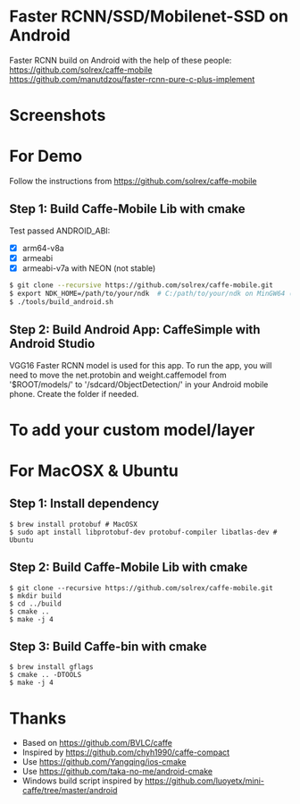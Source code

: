 Faster RCNN/SSD/Mobilenet-SSD on Android
==================

Faster RCNN build on Android with the help of these people:
https://github.com/solrex/caffe-mobile
https://github.com/manutdzou/faster-rcnn-pure-c-plus-implement  

# Screenshots


# For Demo

Follow the instructions from https://github.com/solrex/caffe-mobile

## Step 1: Build Caffe-Mobile Lib with cmake

Test passed ANDROID_ABI:

 - [x] arm64-v8a
 - [x] armeabi
 - [x] armeabi-v7a with NEON (not stable)

```bash
$ git clone --recursive https://github.com/solrex/caffe-mobile.git
$ export NDK_HOME=/path/to/your/ndk  # C:/path/to/your/ndk on MinGW64 (/c/path/to/your/ndk not work for OpenBLAS)
$ ./tools/build_android.sh
```

## Step 2: Build Android App: CaffeSimple with Android Studio

VGG16 Faster RCNN model is used for this app. To run the app, you will need to move the net.protobin and weight.caffemodel from '$ROOT/models/' to '/sdcard/ObjectDetection/' in your Android mobile phone. Create the folder if needed.


# To add your custom model/layer


# For MacOSX & Ubuntu

## Step 1: Install dependency

```
$ brew install protobuf # MacOSX
$ sudo apt install libprotobuf-dev protobuf-compiler libatlas-dev # Ubuntu
```

## Step 2: Build Caffe-Mobile Lib with cmake

```
$ git clone --recursive https://github.com/solrex/caffe-mobile.git
$ mkdir build
$ cd ../build
$ cmake ..
$ make -j 4
```

## Step 3: Build Caffe-bin with cmake

```
$ brew install gflags
$ cmake .. -DTOOLS
$ make -j 4
```

# Thanks

 - Based on https://github.com/BVLC/caffe
 - Inspired by https://github.com/chyh1990/caffe-compact
 - Use https://github.com/Yangqing/ios-cmake
 - Use https://github.com/taka-no-me/android-cmake
 - Windows build script inspired by https://github.com/luoyetx/mini-caffe/tree/master/android
